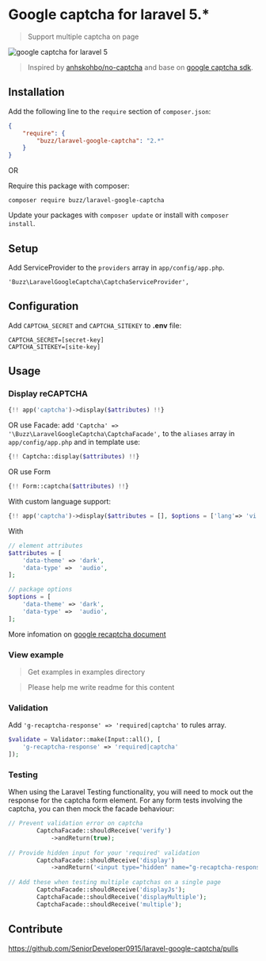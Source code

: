 # Google captcha for laravel 5.*
> Support multiple captcha on page

![google captcha for laravel 5](http://i.imgur.com/aHBOqAS.gif)

> Inspired by [anhskohbo/no-captcha](https://github.com/anhskohbo/no-captcha) and base on [google captcha sdk](https://github.com/google/recaptcha).

## Installation

Add the following line to the `require` section of `composer.json`:

```json
{
    "require": {
        "buzz/laravel-google-captcha": "2.*"
    }
}
```

OR

Require this package with composer:
```
composer require buzz/laravel-google-captcha
```

Update your packages with ```composer update``` or install with ```composer install```.

## Setup

Add ServiceProvider to the `providers` array in `app/config/app.php`.

```
'Buzz\LaravelGoogleCaptcha\CaptchaServiceProvider',
```

## Configuration

Add `CAPTCHA_SECRET` and `CAPTCHA_SITEKEY` to **.env** file:

```
CAPTCHA_SECRET=[secret-key]
CAPTCHA_SITEKEY=[site-key]
```

## Usage

### Display reCAPTCHA

```php
{!! app('captcha')->display($attributes) !!}
```

OR use Facade: add `'Captcha' => '\Buzz\LaravelGoogleCaptcha\CaptchaFacade',` to the `aliases` array in `app/config/app.php` and in template use:

```php
{!! Captcha::display($attributes) !!}
```
OR use Form

```php
{!! Form::captcha($attributes) !!}
```
With custom language support:
```php
{!! app('captcha')->display($attributes = [], $options = ['lang'=> 'vi'); !!}
```

With

```php
// element attributes
$attributes = [
	'data-theme' => 'dark',
	'data-type'	=>	'audio',
];
```
```php
// package options
$options = [
	'data-theme' => 'dark',
	'data-type'	=>	'audio',
];
```

More infomation on [google recaptcha document](https://developers.google.com/recaptcha/docs/display)

### View example
> Get examples in examples directory

> Please help me write readme for this content

### Validation

Add `'g-recaptcha-response' => 'required|captcha'` to rules array.

```php
$validate = Validator::make(Input::all(), [
	'g-recaptcha-response' => 'required|captcha'
]);
```
### Testing

When using the Laravel Testing functionality, you will need to mock out the response for the captcha form element.
For any form tests involving the captcha, you can then mock the facade behaviour:

```php
// Prevent validation error on captcha
        CaptchaFacade::shouldReceive('verify')
            ->andReturn(true);
            
// Provide hidden input for your 'required' validation
        CaptchaFacade::shouldReceive('display')
            ->andReturn('<input type="hidden" name="g-recaptcha-response" value="1" />');
            
// Add these when testing multiple captchas on a single page
        CaptchaFacade::shouldReceive('displayJs');
        CaptchaFacade::shouldReceive('displayMultiple');
        CaptchaFacade::shouldReceive('multiple');
```
## Contribute

https://github.com/SeniorDeveloper0915/laravel-google-captcha/pulls